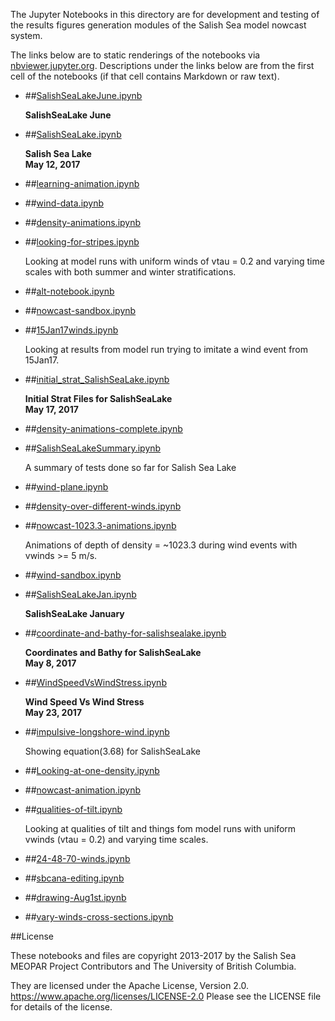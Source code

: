 The Jupyter Notebooks in this directory are for development and testing of
the results figures generation modules of the Salish Sea model nowcast system.

The links below are to static renderings of the notebooks via
[nbviewer.jupyter.org](https://nbviewer.jupyter.org/).
Descriptions under the links below are from the first cell of the notebooks
(if that cell contains Markdown or raw text).

* ##[SalishSeaLakeJune.ipynb](https://nbviewer.jupyter.org/urls/bitbucket.org/salishsea/analysis-vicky/raw/tip/notebooks/SalishSeaLake//SalishSeaLakeJune.ipynb)  
    
    **SalishSeaLake June**  

* ##[SalishSeaLake.ipynb](https://nbviewer.jupyter.org/urls/bitbucket.org/salishsea/analysis-vicky/raw/tip/notebooks/SalishSeaLake//SalishSeaLake.ipynb)  
    
    **Salish Sea Lake**  
    **May 12, 2017**  

* ##[learning-animation.ipynb](https://nbviewer.jupyter.org/urls/bitbucket.org/salishsea/analysis-vicky/raw/tip/notebooks/SalishSeaLake//learning-animation.ipynb)  
    
* ##[wind-data.ipynb](https://nbviewer.jupyter.org/urls/bitbucket.org/salishsea/analysis-vicky/raw/tip/notebooks/SalishSeaLake//wind-data.ipynb)  
    
* ##[density-animations.ipynb](https://nbviewer.jupyter.org/urls/bitbucket.org/salishsea/analysis-vicky/raw/tip/notebooks/SalishSeaLake//density-animations.ipynb)  
    
* ##[looking-for-stripes.ipynb](https://nbviewer.jupyter.org/urls/bitbucket.org/salishsea/analysis-vicky/raw/tip/notebooks/SalishSeaLake//looking-for-stripes.ipynb)  
    
    Looking at model runs with uniform winds of vtau = 0.2 and varying time scales with both summer and winter stratifications.   

* ##[alt-notebook.ipynb](https://nbviewer.jupyter.org/urls/bitbucket.org/salishsea/analysis-vicky/raw/tip/notebooks/SalishSeaLake//alt-notebook.ipynb)  
    
* ##[nowcast-sandbox.ipynb](https://nbviewer.jupyter.org/urls/bitbucket.org/salishsea/analysis-vicky/raw/tip/notebooks/SalishSeaLake//nowcast-sandbox.ipynb)  
    
* ##[15Jan17winds.ipynb](https://nbviewer.jupyter.org/urls/bitbucket.org/salishsea/analysis-vicky/raw/tip/notebooks/SalishSeaLake//15Jan17winds.ipynb)  
    
    Looking at results from model run trying to imitate a wind event from 15Jan17.  

* ##[initial_strat_SalishSeaLake.ipynb](https://nbviewer.jupyter.org/urls/bitbucket.org/salishsea/analysis-vicky/raw/tip/notebooks/SalishSeaLake//initial_strat_SalishSeaLake.ipynb)  
    
    **Initial Strat Files for SalishSeaLake**  
    **May 17, 2017**  

* ##[density-animations-complete.ipynb](https://nbviewer.jupyter.org/urls/bitbucket.org/salishsea/analysis-vicky/raw/tip/notebooks/SalishSeaLake//density-animations-complete.ipynb)  
    
* ##[SalishSeaLakeSummary.ipynb](https://nbviewer.jupyter.org/urls/bitbucket.org/salishsea/analysis-vicky/raw/tip/notebooks/SalishSeaLake//SalishSeaLakeSummary.ipynb)  
    
    A summary of tests done so far for Salish Sea Lake  

* ##[wind-plane.ipynb](https://nbviewer.jupyter.org/urls/bitbucket.org/salishsea/analysis-vicky/raw/tip/notebooks/SalishSeaLake//wind-plane.ipynb)  
    
* ##[density-over-different-winds.ipynb](https://nbviewer.jupyter.org/urls/bitbucket.org/salishsea/analysis-vicky/raw/tip/notebooks/SalishSeaLake//density-over-different-winds.ipynb)  
    
* ##[nowcast-1023.3-animations.ipynb](https://nbviewer.jupyter.org/urls/bitbucket.org/salishsea/analysis-vicky/raw/tip/notebooks/SalishSeaLake//nowcast-1023.3-animations.ipynb)  
    
    Animations of depth of density = ~1023.3 during wind events with vwinds >= 5 m/s.   

* ##[wind-sandbox.ipynb](https://nbviewer.jupyter.org/urls/bitbucket.org/salishsea/analysis-vicky/raw/tip/notebooks/SalishSeaLake//wind-sandbox.ipynb)  
    
* ##[SalishSeaLakeJan.ipynb](https://nbviewer.jupyter.org/urls/bitbucket.org/salishsea/analysis-vicky/raw/tip/notebooks/SalishSeaLake//SalishSeaLakeJan.ipynb)  
    
    **SalishSeaLake January**  

* ##[coordinate-and-bathy-for-salishsealake.ipynb](https://nbviewer.jupyter.org/urls/bitbucket.org/salishsea/analysis-vicky/raw/tip/notebooks/SalishSeaLake//coordinate-and-bathy-for-salishsealake.ipynb)  
    
    **Coordinates and Bathy for SalishSeaLake**  
    **May 8, 2017**  

* ##[WindSpeedVsWindStress.ipynb](https://nbviewer.jupyter.org/urls/bitbucket.org/salishsea/analysis-vicky/raw/tip/notebooks/SalishSeaLake//WindSpeedVsWindStress.ipynb)  
    
    **Wind Speed Vs Wind Stress**  
    **May 23, 2017**  

* ##[impulsive-longshore-wind.ipynb](https://nbviewer.jupyter.org/urls/bitbucket.org/salishsea/analysis-vicky/raw/tip/notebooks/SalishSeaLake//impulsive-longshore-wind.ipynb)  
    
    Showing equation(3.68) for SalishSeaLake  

* ##[Looking-at-one-density.ipynb](https://nbviewer.jupyter.org/urls/bitbucket.org/salishsea/analysis-vicky/raw/tip/notebooks/SalishSeaLake//Looking-at-one-density.ipynb)  
    
* ##[nowcast-animation.ipynb](https://nbviewer.jupyter.org/urls/bitbucket.org/salishsea/analysis-vicky/raw/tip/notebooks/SalishSeaLake//nowcast-animation.ipynb)  
    
* ##[qualities-of-tilt.ipynb](https://nbviewer.jupyter.org/urls/bitbucket.org/salishsea/analysis-vicky/raw/tip/notebooks/SalishSeaLake//qualities-of-tilt.ipynb)  
    
    Looking at qualities of tilt and things fom model runs with uniform vwinds (vtau = 0.2) and varying time scales.  

* ##[24-48-70-winds.ipynb](https://nbviewer.jupyter.org/urls/bitbucket.org/salishsea/analysis-vicky/raw/tip/notebooks/SalishSeaLake//24-48-70-winds.ipynb)  
    
* ##[sbcana-editing.ipynb](https://nbviewer.jupyter.org/urls/bitbucket.org/salishsea/analysis-vicky/raw/tip/notebooks/SalishSeaLake//sbcana-editing.ipynb)  
    
* ##[drawing-Aug1st.ipynb](https://nbviewer.jupyter.org/urls/bitbucket.org/salishsea/analysis-vicky/raw/tip/notebooks/SalishSeaLake//drawing-Aug1st.ipynb)  
    
* ##[vary-winds-cross-sections.ipynb](https://nbviewer.jupyter.org/urls/bitbucket.org/salishsea/analysis-vicky/raw/tip/notebooks/SalishSeaLake//vary-winds-cross-sections.ipynb)  
    

##License

These notebooks and files are copyright 2013-2017
by the Salish Sea MEOPAR Project Contributors
and The University of British Columbia.

They are licensed under the Apache License, Version 2.0.
https://www.apache.org/licenses/LICENSE-2.0
Please see the LICENSE file for details of the license.
